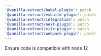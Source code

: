 ```yaml
---
'@vanilla-extract/babel-plugin': patch
'@vanilla-extract/esbuild-plugin': patch
'@vanilla-extract/integration': patch
'@vanilla-extract/next-plugin': patch
'@vanilla-extract/vite-plugin': patch
'@vanilla-extract/webpack-plugin': patch
---
```


Ensure code is compatible with node 12
